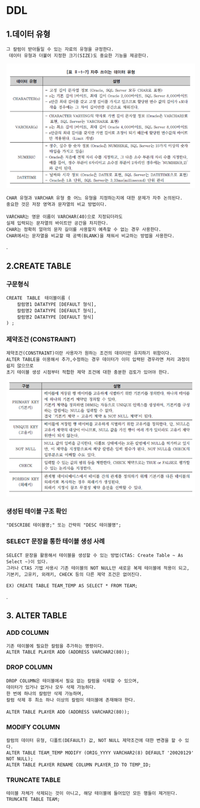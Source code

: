 # DDL

## 1.데이터 유형
```
그 칼럼이 받아들일 수 있는 자료의 유형을 규정한다.
 데이터 유형과 더불어 지정한 크기(SIZE)도 중요한 기능을 제공한다.
```
<img src="./image/1-1.png" width="600">

```commandline
CHAR 유형과 VARCHAR 유형 중 어느 유형을 지정하는지에 대한 문제가 자주 논의된다. 
중요한 것은 저장 영역과 문자열의 비교 방법이다.

VARCHAR는 영문 이름이 VARCHAR(40)으로 지정되더라도 
실제 입력되는 문자열의 바이트만 공간을 차지한다.
CHAR는 정확히 얼마의 문자 길이를 사용할지 예측할 수 없는 경우 사용한다.
CHAR에서는 문자열을 비교할 때 공백(BLANK)을 채워서 비교하는 방법을 사용한다. 
```
.

## 2.CREATE TABLE
### 구문형식
```commandline
CREATE　TABLE　테이블이름 ( 
    칼럼명1 DATATYPE [DEFAULT 형식], 
    칼럼명2 DATATYPE [DEFAULT 형식], 
    칼럼명2 DATATYPE [DEFAULT 형식] 
) ;
```

### 제약조건 (CONSTRAINT)
```commandline
제약조건(CONSTRAINT)이란 사용자가 원하는 조건의 데이터만 유지하기 위함이다.
ALTER TABLE을 이용해서 추가,수정하는 경우 데이터가 이미 입력된 경우라면 처리 과정이 쉽지 않으므로 
초기 테이블 생성 시점부터 적합한 제약 조건에 대한 충분한 검토가 있어야 한다.
```
<img src="./image/1-2.png" width="600">

### 생성된 테이블 구조 확인
```commandline
"DESCRIBE 테이블명;" 또는 간략히 "DESC 테이블명";
```

### SELECT 문장을 통한 테이블 생성 사례
```commandline
SELECT 문장을 활용해서 테이블을 생성할 수 있는 방법(CTAS: Create Table ~ As Select ~)이 있다. 
그러나 CTAS 기법 사용시 기존 테이블의 NOT NULL만 새로운 복제 테이블에 적용이 되고, 
기본키, 고유키, 외래키, CHECK 등의 다른 제약 조건은 없어진다.
```
```commandline
EX) CREATE TABLE TEAM_TEMP AS SELECT * FROM TEAM;
```
.

## 3. ALTER TABLE

### ADD COLUMN
```commandline
기존 테이블에 필요한 칼럼을 추가하는 명령이다.
ALTER TABLE PLAYER ADD (ADDRESS VARCHAR2(80)); 
```

### DROP COLUMN
```commandline
DROP COLUMN은 테이블에서 필요 없는 칼럼을 삭제할 수 있으며, 
데이터가 있거나 없거나 모두 삭제 가능하다.
한 번에 하나의 칼럼만 삭제 가능하며, 
칼럼 삭제 후 최소 하나 이상의 칼럼이 테이블에 존재해야 한다.

ALTER TABLE PLAYER ADD (ADDRESS VARCHAR2(80)); 
```

### MODIFY COLUMN
```commandline
칼럼의 데이터 유형, 디폴트(DEFAULT) 값, NOT NULL 제약조건에 대한 변경을 할 수 있다.
ALTER TABLE TEAM_TEMP MODIFY (ORIG_YYYY VARCHAR2(8) DEFAULT '20020129' NOT NULL);
ALTER TABLE PLAYER RENAME COLUMN PLAYER_ID TO TEMP_ID;
```

### TRUNCATE TABLE
```commandline
테이블 자체가 삭제되는 것이 아니고, 해당 테이블에 들어있던 모든 행들이 제거된다.
TRUNCATE TABLE TEAM;
```